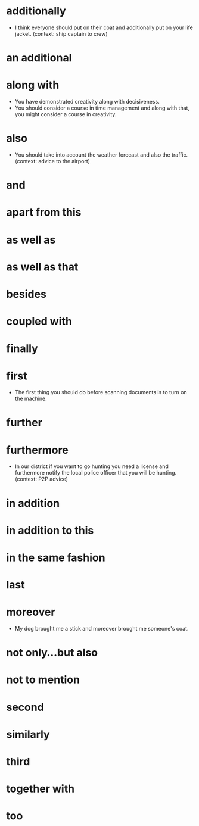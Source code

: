 # additionally
- I think everyone should put on their coat and additionally put on your life jacket. (context: ship captain to crew)

# an additional

# along with
- You have demonstrated creativity along with decisiveness.
- You should consider a course in time management and along with that, you might consider a course in creativity.


# also
- You should take into account the weather forecast and also the traffic. (context: advice to the airport)

# and

# apart from this

# as well as

# as well as that
# besides
# coupled with
# finally

# first
- The first thing you should do before scanning documents is to turn on the machine.
# further

# furthermore
- In our district if you want to go hunting you need a license and furthermore notify the local police officer that you will be hunting. (context: P2P advice)


# in addition
# in addition to this
# in the same fashion
# last
# moreover
- My dog brought me a stick and moreover brought me someone's coat.
# not only…but also
# not to mention
# second
# similarly
# third
# together with
# too
